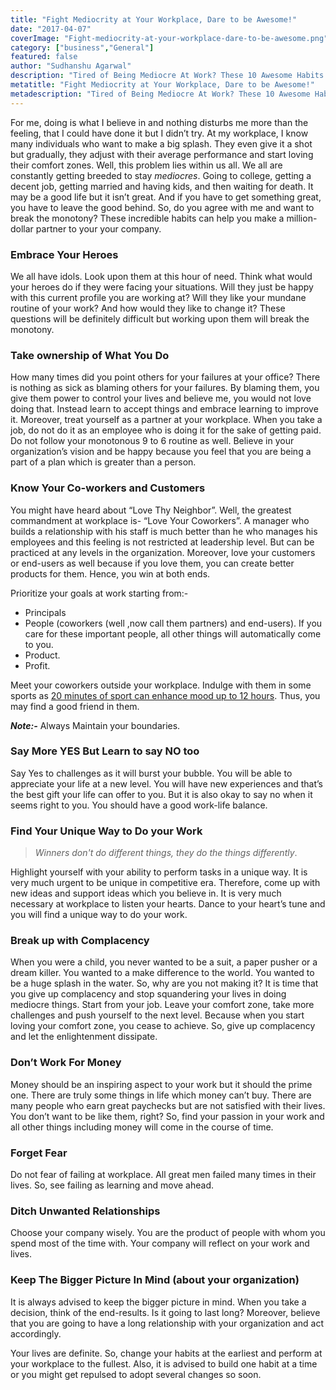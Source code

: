 ```yaml
---
title: "Fight Mediocrity at Your Workplace, Dare to be Awesome!"
date: "2017-04-07"
coverImage: "Fight-mediocrity-at-your-workplace-dare-to-be-awesome.png"
category: ["business","General"]
featured: false 
author: "Sudhanshu Agarwal"
description: "Tired of Being Mediocre At Work? These 10 Awesome Habits can take you out of your Comfort Zone and help you Live the life you want."
metatitle: "Fight Mediocrity at Your Workplace, Dare to be Awesome!"
metadescription: "Tired of Being Mediocre At Work? These 10 Awesome Habits can take you out of your Comfort Zone and help you Live the life you want."
---
```


For me, doing is what I believe in and nothing disturbs me more than the feeling, that I could have done it but I didn’t try. At my workplace, I know many individuals who want to make a big splash. They even give it a shot but gradually, they adjust with their average performance and start loving their comfort zones. Well, this problem lies within us all. We all are constantly getting breeded to stay _mediocres_. Going to college, getting a decent job, getting married and having kids, and then waiting for death. It may be a good life but it isn’t great. And if you have to get something great, you have to leave the good behind. So, do you agree with me and want to break the monotony? These incredible habits can help you make a million-dollar partner to your your company.

### **Embrace Your Heroes**

We all have idols. Look upon them at this hour of need. Think what would your heroes do if they were facing your situations. Will they just be happy with this current profile you are working at? Will they like your mundane routine of your work? And how would they like to change it? These questions will be definitely difficult but working upon them will break the monotony.

### **Take ownership of What You Do**

How many times did you point others for your failures at your office? There is nothing as sick as blaming others for your failures. By blaming them, you give them power to control your lives and believe me, you would not love doing that. Instead learn to accept things and embrace learning to improve it. Moreover, treat yourself as a partner at your workplace. When you take a job, do not do it as an employee who is doing it for the sake of getting paid. Do not follow your monotonous 9 to 6 routine as well. Believe in your organization’s vision and be happy because you feel that you are being a part of a plan which is greater than a person.

### **Know Your Co-workers and Customers**

You might have heard about “Love Thy Neighbor”. Well, the greatest commandment at workplace is- “Love Your Coworkers”. A manager who builds a relationship with his staff is much better than he who manages his employees and this feeling is not restricted at leadership level. But can be practiced at any levels in the organization. Moreover, love your customers or end-users as well because if you love them, you can create better products for them. Hence, you win at both ends.

Prioritize your goals at work starting from:-

- Principals
- People (coworkers (well ,now call them partners) and end-users). If you care for these important people, all other things will automatically come to you.
- Product.
- Profit. 

Meet your coworkers outside your workplace. Indulge with them in some sports as [20 minutes of sport can enhance mood up to 12 hours](http://www.sciencedirect.com/science/article/pii/S1469029212001343). Thus, you may find a good friend in them.

**_Note:-_** Always Maintain your boundaries.

### **Say More YES But Learn to say NO too**

Say Yes to challenges as it will burst your bubble. You will be able to appreciate your life at a new level. You will have new experiences and that’s the best gift your life can offer to you. But it is also okay to say no when it seems right to you. You should have a good work-life balance.

### **Find Your Unique Way to Do your Work**

> _Winners don't do different things, they do the things differently_.

Highlight yourself with your ability to perform tasks in a unique way. It is very much urgent to be unique in competitive era. Therefore, come up with new ideas and support ideas which you believe in. It is very much necessary at workplace to listen your hearts. Dance to your heart’s tune and you will find a unique way to do your work.

### **Break up with Complacency**

When you were a child, you never wanted to be a suit, a paper pusher or a dream killer. You wanted to a make difference to the world. You wanted to be a huge splash in the water. So, why are you not making it? It is time that you give up complacency and stop squandering your lives in doing mediocre things. Start from your job. Leave your comfort zone, take more challenges and push yourself to the next level. Because when you start loving your comfort zone, you cease to achieve. So, give up complacency and let the enlightenment dissipate.

### **Don’t Work For Money**

Money should be an inspiring aspect to your work but it should the prime one. There are truly some things in life which money can’t buy. There are many people who earn great paychecks but are not satisfied with their lives. You don’t want to be like them, right? So, find your passion in your work and all other things including money will come in the course of time.

### **Forget Fear**

Do not fear of failing at workplace. All great men failed many times in their lives. So, see failing as learning and move ahead.

### **Ditch Unwanted Relationships**

Choose your company wisely. You are the product of people with whom you spend most of the time with. Your company will reflect on your work and lives.

### **Keep The Bigger Picture In Mind (about your organization)**

It is always advised to keep the bigger picture in mind. When you take a decision, think of the end-results. Is it going to last long? Moreover, believe that you are going to have a long relationship with your organization and act accordingly.

Your lives are definite. So, change your habits at the earliest and perform at your workplace to the fullest. Also, it is advised to build one habit at a time or you might get repulsed to adopt several changes so soon.
